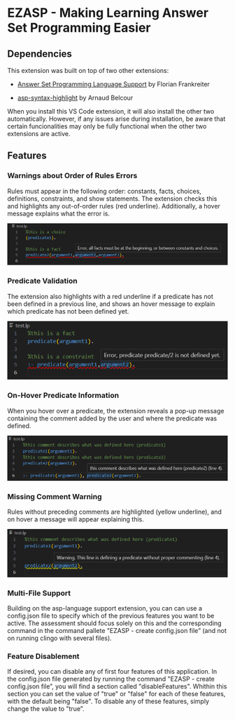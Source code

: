 # EZASP - Making Learning Answer Set Programming Easier

## Dependencies
This extension was built on top of two other extensions:

- [Answer Set Programming Language Support](https://marketplace.visualstudio.com/items?itemName=ffrankreiter.answer-set-programming-language-support) by Florian Frankreiter

- [asp-syntax-highlight](https://marketplace.visualstudio.com/items?itemName=abelcour.asp-syntax-highlight) by Arnaud Belcour

When you install this VS Code extension, it will also install the other two automatically. However, if any issues arise during installation, be aware that certain funcionalities may only be fully functional when the other two extensions are active.

## Features

### Warnings about Order of Rules Errors

Rules must appear in the following order: constants, facts, choices, definitions, constraints, and show statements. The extension checks this and highlights any out-of-order rules (red underline). Additionally, a hover message explains what the error is.

![Screenshot](example_images/error_messages.png)

### Predicate Validation

The extension also highlights with a red underline if a predicate has not been defined in a previous line, and shows an hover message to explain which predicate has not been defined yet.

![Screenshot](example_images/predicate_validation.png)

### On-Hover Predicate Information

When you hover over a predicate, the extension reveals a pop-up message containing the comment added by the user and where the predicate was defined.

![Screenshot](example_images/on_hover.png)

### Missing Comment Warning

Rules without preceding comments are highlighted (yellow underline), and on hover a message will appear explaining this.

![Screenshot](example_images/warning.png)

### Multi-File Support

Building on the asp-language support extension, you can can use a config.json file to specify which of the previous features you want to be active. The assessment should focus solely on this and the corresponding command in the command pallete "EZASP - create config.json file” (and not on running clingo with several files).

### Feature Disablement

If desired, you can disable any of first four features of this application. In the config.json file generated by running the command "EZASP - create config.json file”, you will find a section called "disableFeatures". Whithin this section you can set the value of "true" or "false" for each of these features, with the default being "false". To disable any of these features, simply change the value to "true".